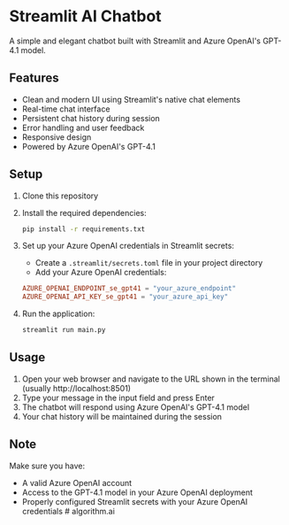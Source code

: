 # Streamlit AI Chatbot

A simple and elegant chatbot built with Streamlit and Azure OpenAI's GPT-4.1 model.

## Features

- Clean and modern UI using Streamlit's native chat elements
- Real-time chat interface
- Persistent chat history during session
- Error handling and user feedback
- Responsive design
- Powered by Azure OpenAI's GPT-4.1

## Setup

1. Clone this repository
2. Install the required dependencies:
   ```bash
   pip install -r requirements.txt
   ```
3. Set up your Azure OpenAI credentials in Streamlit secrets:
   - Create a `.streamlit/secrets.toml` file in your project directory
   - Add your Azure OpenAI credentials:
   ```toml
   AZURE_OPENAI_ENDPOINT_se_gpt41 = "your_azure_endpoint"
   AZURE_OPENAI_API_KEY_se_gpt41 = "your_azure_api_key"
   ```

4. Run the application:
   ```bash
   streamlit run main.py
   ```

## Usage

1. Open your web browser and navigate to the URL shown in the terminal (usually http://localhost:8501)
2. Type your message in the input field and press Enter
3. The chatbot will respond using Azure OpenAI's GPT-4.1 model
4. Your chat history will be maintained during the session

## Note

Make sure you have:
- A valid Azure OpenAI account
- Access to the GPT-4.1 model in your Azure OpenAI deployment
- Properly configured Streamlit secrets with your Azure OpenAI credentials # algorithm.ai
